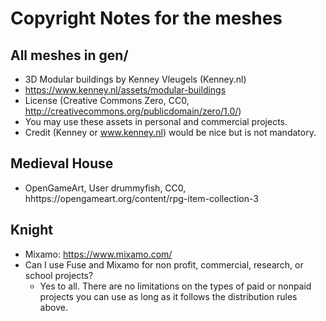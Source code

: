 # Copyright Notes for the meshes

## All meshes in gen/

* 3D Modular buildings by  Kenney Vleugels (Kenney.nl)
* https://www.kenney.nl/assets/modular-buildings
* License (Creative Commons Zero, CC0, http://creativecommons.org/publicdomain/zero/1.0/)
* You may use these assets in personal and commercial projects.
* Credit (Kenney or www.kenney.nl) would be nice but is not mandatory.

## Medieval House

* OpenGameArt, User drummyfish, CC0, hhttps://opengameart.org/content/rpg-item-collection-3

## Knight

* Mixamo: https://www.mixamo.com/
* Can I use Fuse and Mixamo for non profit, commercial, research, or school projects?
    * Yes to all.  There are no limitations on the types of paid or nonpaid projects you can use as long as it follows the distribution rules above.